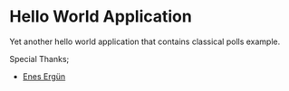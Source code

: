 # Hello World Application

Yet another hello world application that contains classical polls example.

Special Thanks; 

- [Enes Ergün](https://github.com/ka1nsha)